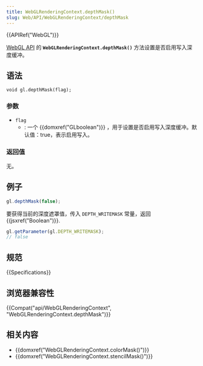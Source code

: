 ```yaml
---
title: WebGLRenderingContext.depthMask()
slug: Web/API/WebGLRenderingContext/depthMask
---
```

{{APIRef("WebGL")}}

[WebGL API](/en-US/docs/Web/API/WebGL_API) 的 **`WebGLRenderingContext.depthMask()`** 方法设置是否启用写入深度缓冲。

## 语法

```plain
void gl.depthMask(flag);
```

### 参数

- `flag`
  - : 一个 {{domxref("GLboolean")}} ，用于设置是否启用写入深度缓冲。默认值：true，表示启用写入。

### 返回值

无。

## 例子

```js
gl.depthMask(false);
```

要获得当前的深度遮罩值，传入 `DEPTH_WRITEMASK` 常量，返回 {{jsxref("Boolean")}}.

```js
gl.getParameter(gl.DEPTH_WRITEMASK);
// false
```

## 规范

{{Specifications}}

## 浏览器兼容性

{{Compat("api/WebGLRenderingContext", "WebGLRenderingContext.depthMask")}}

## 相关内容

- {{domxref("WebGLRenderingContext.colorMask()")}}
- {{domxref("WebGLRenderingContext.stencilMask()")}}
